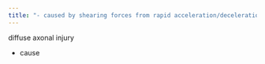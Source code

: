 ```yaml
---
title: "- caused by shearing forces from rapid acceleration/deceleration (high speed MVA)   - may have LOC at time of injury"
---
```

diffuse axonal injury

- cause

